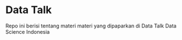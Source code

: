 # Data Talk

Repo ini berisi tentang materi materi yang dipaparkan di Data Talk Data Science Indonesia
